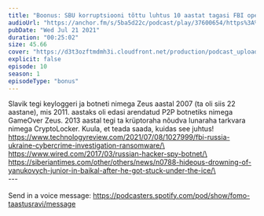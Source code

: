 ```yaml
---
title: "Boonus: SBU korruptsiooni tõttu luhtus 10 aastat tagasi FBI operatsioon Ukrainas"
audioUrl: "https://anchor.fm/s/5ba5d22c/podcast/play/37600654/https%3A%2F%2Fd3ctxlq1ktw2nl.cloudfront.net%2Fstaging%2F2021-6-21%2F1a685403-8f7d-dca8-1004-d90753869ffc.m4a"
pubDate: "Wed Jul 21 2021"
duration: "00:25:02"
size: 45.66 
cover: "https://d3t3ozftmdmh3i.cloudfront.net/production/podcast_uploaded_episode/15275939/15275939-1626879611980-24e17f456adec.jpg"
explicit: false
episode: 10
season: 1
episodeType: "bonus"
---
```


Slavik tegi keyloggeri ja botneti nimega Zeus aastal 2007 (ta oli siis 22 aastane), mis 2011. aastaks oli edasi arendatud P2P botnetiks nimega GameOver Zeus. 2013 aastal tegi ta krüptoraha nõudva lunaraha tarkvara nimega CryptoLocker. Kuula, et teada saada, kuidas see juhtus!\
https://www.technologyreview.com/2021/07/08/1027999/fbi-russia-ukraine-cybercrime-investigation-ransomware/\
https://www.wired.com/2017/03/russian-hacker-spy-botnet/\
https://siberiantimes.com/other/others/news/n0788-hideous-drowning-of-yanukovych-junior-in-baikal-after-he-got-stuck-under-the-ice/\
\
--- \
\
Send in a voice message: https://podcasters.spotify.com/pod/show/fomo-taastusravi/message